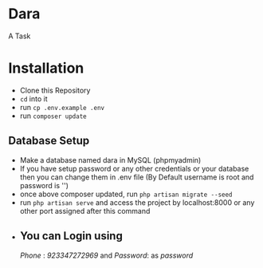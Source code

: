 # Dara

A Task

# Installation
 * Clone this Repository
 * `cd` into it
 * run `cp .env.example .env`
 * run `composer update`

## Database Setup
 * Make a database named dara in MySQL (phpmyadmin)
 * If you have setup password or any other credentials or your database then you can change them in .env file (By Default username is root and password is '')
 * once above composer updated, run `php artisan migrate --seed`
 * run `php artisan serve` and access the project by localhost:8000 or any other port assigned after this command
 * You can Login using 
    ---
    *Phone* : _923347272969_ and
    *Password*: as _password_